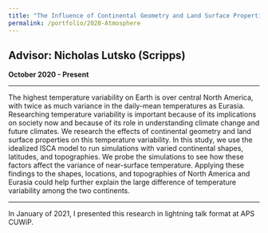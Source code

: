 ```yaml
---
title: "The Influence of Continental Geometry and Land Surface Properties on Temperature Variability"
permalink: /portfolio/2020-Atmosphere
---
```


Advisor: Nicholas Lutsko (Scripps)
---
**October 2020 - Present**

---
The highest temperature variability on Earth is over central North America, with twice as much variance in the daily-mean temperatures as Eurasia. Researching temperature variability is important because of its implications on society now and because of its role in understanding climate change and future climates. We research the effects of continental geometry and land surface properties on this temperature variability. In this study, we use the idealized ISCA model to run simulations with varied continental shapes, latitudes, and topographies. We probe the simulations to see how these factors affect the variance of near-surface temperature. Applying these findings to the shapes, locations, and topographies of North America and Eurasia could help further explain the large difference of temperature variability among the two continents.

---
In January of 2021, I presented this research in lightning talk format at APS CUWiP.